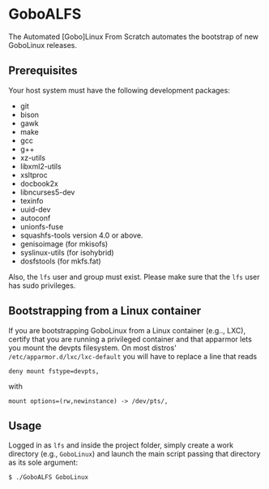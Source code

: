 # GoboALFS
The Automated [Gobo]Linux From Scratch automates the bootstrap of
new GoboLinux releases.

## Prerequisites
Your host system must have the following development packages:
* git
* bison
* gawk
* make
* gcc
* g++
* xz-utils
* libxml2-utils
* xsltproc
* docbook2x
* libncurses5-dev
* texinfo
* uuid-dev
* autoconf
* unionfs-fuse
* squashfs-tools version 4.0 or above.
* genisoimage (for mkisofs)
* syslinux-utils (for isohybrid)
* dosfstools (for mkfs.fat)

Also, the `lfs` user and group must exist. Please make sure that
the `lfs` user has sudo privileges.

## Bootstrapping from a Linux container
If you are bootstrapping GoboLinux from a Linux container (e.g.., LXC),
certify that you are running a privileged container and that apparmor
lets you mount the devpts filesystem. On most distros'
`/etc/apparmor.d/lxc/lxc-default` you will have to replace a line that reads
```
deny mount fstype=devpts,
```
with
```
mount options=(rw,newinstance) -> /dev/pts/,
```

## Usage
Logged in as `lfs` and inside the project folder, simply create a work
directory (e.g., `GoboLinux`) and launch the main script passing that directory
as its sole argument:
```
$ ./GoboALFS GoboLinux
```
